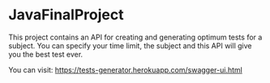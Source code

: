 # JavaFinalProject

This project contains an API for creating and generating optimum tests for a subject.
You can specify your time limit, the subject and this API will give you the best test ever.

You can visit: https://tests-generator.herokuapp.com/swagger-ui.html
